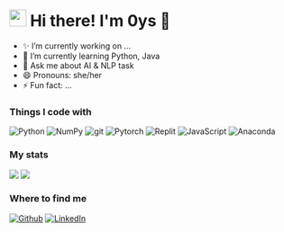 
<h1><img src="https://emojis.slackmojis.com/emojis/images/1531849430/4246/blob-sunglasses.gif?1531849430" width="30"/> Hi there! I'm 0ys 👋</h1>

- ✨ I’m currently working on ...
- 🌱 I’m currently learning Python, Java
- 💬 Ask me about AI & NLP task
- 😄 Pronouns: she/her
- ⚡ Fun fact: ...

<h3>Things I code with</h3>
<!-- 
<img alt="GitHub" src="https://img.shields.io/badge/-GitHub-181717?style=flat-square&logo=github&logoColor=white" />
<img alt="PyPy" src="https://img.shields.io/badge/-PyPy-193440?style=flat-square&logo=pypy&logoColor=white" />
<img alt="CSS3" src="https://img.shields.io/badge/-CSS3-1572B6?style=flat-square&logo=css3&logoColor=white" />
<img alt="Docker" src="https://img.shields.io/badge/-Docker-46a2f1?style=flat-square&logo=docker&logoColor=white" />
<img alt="C" src="https://img.shields.io/badge/-C-A8B9CC?style=flat-square&logo=c&logoColor=white" />
<img alt="Java" src="https://img.shields.io/badge/-Java-007396?style=flat-square&logo=java&logoColor=white" />
<img alt="Heroku" src="https://img.shields.io/badge/-Heroku-430098?style=flat-square&logo=heroku&logoColor=white" />
<img alt="html5" src="https://img.shields.io/badge/-HTML5-E34F26?style=flat-square&logo=html5&logoColor=white" />
<img alt="Jupyter" src="https://img.shields.io/badge/-Jupyter-F37626?style=flat-square&logo=jupyter&logoColor=white" />
<img alt="Prettier" src="https://img.shields.io/badge/-Prettier-F7B93E?style=flat-square&logo=prettier&logoColor=white" />
<img alt="Nodejs" src="https://img.shields.io/badge/-Nodejs-43853d?style=flat-square&logo=Node.js&logoColor=white" />
<img alt="MongoDB" src="https://img.shields.io/badge/-MongoDB-13aa52?style=flat-square&logo=mongodb&logoColor=white" /> -->
<p>
  <img alt="Python" src="https://img.shields.io/badge/-Python-3776AB?style=flat-square&logo=python&logoColor=white" />
  <img alt="NumPy" src="https://img.shields.io/badge/-NumPy-013243?style=flat-square&logo=numpy&logoColor=white" />
  <img alt="git" src="https://img.shields.io/badge/-Git-F05032?style=flat-square&logo=git&logoColor=white" />
  <img alt="Pytorch" src="https://img.shields.io/badge/-Pytorch-EE4C2C?style=flat-square&logo=pytorch&logoColor=white" />
  <img alt="Replit" src="https://img.shields.io/badge/-Replit-F26207?style=flat-square&logo=replit&logoColor=white" />
  <img alt="JavaScript" src="https://img.shields.io/badge/-JavaScript-F7DF1E?style=flat-square&logo=javascript&logoColor=white" />
  <img alt="Anaconda" src="https://img.shields.io/badge/-Anaconda-44A833?style=flat-square&logo=anaconda&logoColor=white" />
</p>


<h3>My stats</h3>
<!-- git 통계: 화면 모드에 따라 다른 테마가 나오도록 media feature 사용 -->
<picture>
  <source
    srcset="https://github-readme-stats.vercel.app/api?username=0ys&show_icons=true&theme=github_dark&border_color=31363C&hide_border=false&bg_color=00000000"
    media="(prefers-color-scheme: dark)"
  />
  <source
    srcset="https://github-readme-stats.vercel.app/api?username=0ys&show_icons=true"
    media="(prefers-color-scheme: light), (prefers-color-scheme: no-preference)"
  />
  <img src="https://github-readme-stats.vercel.app/api?username=0ys&show_icons=true" />
</picture>

<!-- 사용하는 언어 통계: 화면 모드에 따라 다른 테마가 나오도록 -->
<picture>
  <source
    srcset="https://github-readme-stats.vercel.app/api/top-langs/?username=0ys&layout=compact&theme=github_dark&border_color=31363C&hide_border=false&bg_color=00000000"
    media="(prefers-color-scheme: dark)"
  />
  <source
    srcset="https://github-readme-stats.vercel.app/api/top-langs/?username=0ys&layout=compact"
    media="(prefers-color-scheme: light), (prefers-color-scheme: no-preference)"
  />
  <img src="https://github-readme-stats.vercel.app/api/top-langs/?username=0ys&layout=compact" />
</picture>

<h3>Where to find me</h3>
<p>
  <a href="https://github.com/0ys" target="_blank"><img alt="Github" src="https://img.shields.io/badge/GitHub-%2312100E.svg?&style=for-the-badge&logo=Github&logoColor=white" /></a> 
  </a> <a href="https://www.linkedin.com/in/예슬-공-a67aa01b3" target="_blank"><img alt="LinkedIn" src="https://img.shields.io/badge/linkedin-%230077B5.svg?&style=for-the-badge&logo=linkedin&logoColor=white" /></a>
</p>

